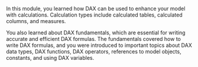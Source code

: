 In this module, you learned how DAX can be used to enhance your model with calculations. Calculation types include calculated tables, calculated columns, and measures.

You also learned about DAX fundamentals, which are essential for writing accurate and efficient DAX formulas. The fundamentals covered how to write DAX formulas, and you were introduced to important topics about DAX data types, DAX functions, DAX operators, references to model objects, constants, and using DAX variables.
